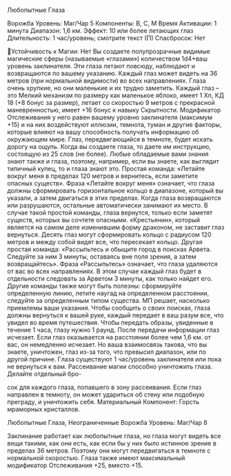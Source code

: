 
Любопытные Глаза

Ворожба
Уровень: Маг/Чар 5
Компоненты: В, С, М
Время Активации: 1 минута
Диапазон: 1,6 км.
Эффект: 10 или более летающих глаз
Длительность: 1 час/уровень; смотрите
текст (П)
Спасбросок: Нет

Устойчивость к Магии: Нет
Вы создаете полупрозрачные видимые
магические сферы (называемые «глазами») количеством 1d4+ваш уровень
заклинателя. Эти глаза летают повсюду,
наблюдают и возвращаются по вашему
указанию. Каждый глаз может видеть на
36 метров (при нормальной видимости)
во всех направлениях.
Глаза очень хрупкие, но они маленькие и их трудно заметить. Каждый глаз
– это Мелкий механизм по размеру как
маленькое яблоко, имеет 1 Хп, КД 18 (+8
бонус за размер), летает со скоростью 9
метров с прекрасной маневренностью,
имеет +16 бонус к навыку Скрытности.
Модификатор Отслеживания у него равен вашему уровню заклинателя (максимум +15) и на них воздействуют иллюзии, темнота, туман и другие факторы,
которые влияют на вашу способность
получать информацию об окружающем
мире. Глаз, передвигающийся в темноте,
будет искать дорогу на ощупь.
Когда вы создаете глаза, то даете им
инструкцию, состоящую из 25 слов (не
более). Любые обладаемые вами знания
знают также и глаза, поэтому, например,
если вы знаете, как выглядит типичный
купец, то и глаза знают это.
Простая команда: «Летайте вокруг
меня в пределах 120 метров и вернитесь,
если заметите опасных существ». Фраза
«Летайте вокруг меня» означает, что глаза должны сформировать горизонтальное
кольцо в диапазоне, который вы указали,
а затем двигаться в этих пределах. Когда
глаза возвращаются или разрушаются,
остальные автоматически занимают их
место. В случае такой простой команды, глаза вернутся, только если заметят
существ, которых вы сочтете опасными.
«Крестьянин», который является на самом деле изменившим форму драконом,
не заставит глаз вернуться. Десять глаз
могут сформировать кольцо с радиусом
120 метров и между собой видят все, что
пересекает кольцо.
Другая простая команда: «Рассыпьтесь и обыщите город в поисках Арвета.
Следуйте за ним 3 минуты, оставаясь
вне поля зрения, а затем возвращайтесь».
Фраза «Рассыпьтесь» означает, что глаза
удаляются от вас во всех направлениях.
В этом случае каждый глаз будет в отдельности следовать за Арветом 3 минуты, как только найдет его.
Другие команды также могут быть
полезны: сформируйте определенную
линию, летите наугад на определенном
расстоянии, следуйте за определенным
типом существа. МП решает, насколько
приемлемы ваши указания.
Чтобы сообщить о своих поисках,
глаза должны вернуться к вашей руке,
каждый передает в ваш разум все, что
увидел во время путешествия. Чтобы
передать образы, увиденные в течение 1
часа, глазу нужно 1 раунд. После передачи информации глаз исчезает.
Если глаз оказывается на расстоянии
более чем 1,6 км. от вас, он немедленно
исчезает. Но ваша взаимосвязь такова,
что вы знаете, уничтожен, глаз из-за
того, что превысил диапазон, или по
другой причине.
Глаза существуют 1 час/уровень заклинателя или пока не вернуться к
вам. Рассеивание магии способно уничтожить глаза. Делайте отдельный бро-

сок для каждого глаза, попавшего в зону
рассеивания. Если глаз направлен в темноту, он может удариться об стену или
подобную преграду, и уничтожить себя.
Материальный Компонент: Горсть
мраморных кристаллов.

Любопытные Глаза,
Неограниченные
Ворожба
Уровень: Маг/Чар 8

Заклинание работает как любопытные
глаза, но глаза могут видеть все вещи
такими, как они есть, как если бы у них
было истинное зрение в пределах 36
метров. Поэтому они могут передвигаться в темноте с нормальной скоростью. Глаза также имеют максимальный
модификатор Отслеживания +25, вместо +15.